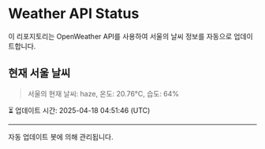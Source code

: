 
# Weather API Status

이 리포지토리는 OpenWeather API를 사용하여 서울의 날씨 정보를 자동으로 업데이트합니다.

## 현재 서울 날씨
> 서울의 현재 날씨: haze, 온도: 20.76°C, 습도: 64%

⏳ 업데이트 시간: 2025-04-18 04:51:46 (UTC)

---
자동 업데이트 봇에 의해 관리됩니다.
